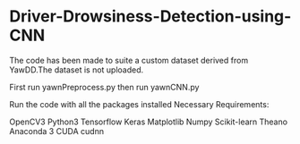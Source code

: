 # Driver-Drowsiness-Detection-using-CNN

The code has been made to suite a custom dataset derived from YawDD.The dataset is not uploaded.  

First run yawnPreprocess.py then run yawnCNN.py

Run the code with all the packages installed
Necessary Requirements:

OpenCV3
Python3
Tensorflow 
Keras
Matplotlib
Numpy
Scikit-learn
Theano
Anaconda 3
CUDA 
cudnn
